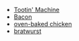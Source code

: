<style>
@media (prefers-color-scheme: dark) {
  img {
    opacity: .75;
    transition: opacity .5s ease-in-out;
  }
  img:hover {
    opacity: 1;
  }
  body {
    background-color: #242122;
    color: #efefef;
  }
  a {
    color: lightblue;
  }
  a:visited {
    color: pink;
  }
}
</style>

- [Tootin' Machine](./tootin-machine.md)
- [Bacon](./bacon.md)
- [oven-baked chicken](https://iwashyoudry.com/oven-baked-chicken-breast-recipe/)
- [bratwurst](./brautwurst.md)

